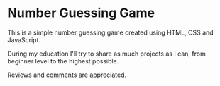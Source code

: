 # Number Guessing Game

This is a simple number guessing game created using HTML, CSS and JavaScript.

During my education I'll try to share as much projects as I can, from beginner level to the highest possible.

Reviews and comments are appreciated.
